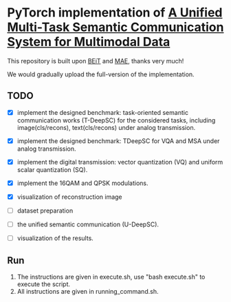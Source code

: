 # PyTorch implementation of [A Unified Multi-Task Semantic Communication System for Multimodal Data](https://arxiv.org/abs/2209.07689)

This repository is built upon [BEiT](https://github.com/microsoft/unilm/tree/master/beit) and [MAE](https://github.com/pengzhiliang/MAE-pytorch), thanks very much!

We would gradually upload the full-version of the implementation.

## TODO
- [x] implement the designed benchmark: task-oriented semantic communication works (T-DeepSC) for the considered tasks, including image(cls/recons), text(cls/recons) under analog transmission.
- [x] implement the designed benchmark: TDeepSC for VQA and MSA under analog transmission.
- [x] implement the digital transmission: vector quantization (VQ) and uniform scalar quantization (SQ). 
- [x] implement the 16QAM and QPSK modulations.
- [x] visualization of reconstruction image
- [ ] dataset preparation
- [ ] the unified semantic communication (U-DeepSC).
- [ ] visualization of the results.



## Run
1. The instructions are given in execute.sh, use "bash execute.sh" to execute the script.
2. All instructions are given in running_command.sh.
